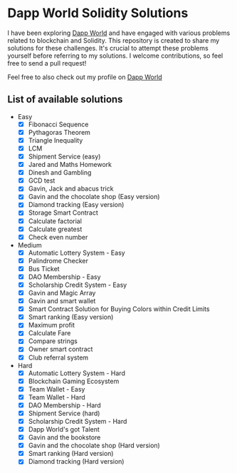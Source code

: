 # Dapp World Solidity Solutions

I have been exploring [Dapp World](https://dapp-world.com) and have engaged with various problems related to blockchain and Solidity. This repository is created to share my solutions for these challenges. It's crucial to attempt these problems yourself before referring to my solutions. I welcome contributions, so feel free to send a pull request!

Feel free to also check out my profile on [Dapp World](https://dapp-world.com/soul/Jacob163)

## List of available solutions
- Easy
  - [x] Fibonacci Sequence
  - [x] Pythagoras Theorem
  - [x] Triangle Inequality
  - [x] LCM
  - [x] Shipment Service (easy)
  - [x] Jared and Maths Homework
  - [x] Dinesh and Gambling
  - [x] GCD test
  - [x] Gavin, Jack and abacus trick
  - [x] Gavin and the chocolate shop (Easy version)
  - [x] Diamond tracking (Easy version)
  - [x] Storage Smart Contract
  - [x] Calculate factorial
  - [x] Calculate greatest
  - [x] Check even number
- Medium
  - [x] Automatic Lottery System - Easy
  - [x] Palindrome Checker
  - [x] Bus Ticket
  - [x] DAO Membership - Easy
  - [x] Scholarship Credit System - Easy
  - [x] Gavin and Magic Array
  - [x] Gavin and smart wallet
  - [x] Smart Contract Solution for Buying Colors within Credit Limits
  - [x] Smart ranking (Easy version)
  - [x] Maximum profit
  - [x] Calculate Fare
  - [x] Compare strings
  - [x] Owner smart contract
  - [x] Club referral system
- Hard
  - [x] Automatic Lottery System - Hard
  - [x] Blockchain Gaming Ecosystem
  - [x] Team Wallet - Easy
  - [x] Team Wallet - Hard
  - [x] DAO Membership - Hard
  - [x] Shipment Service (hard)
  - [x] Scholarship Credit System - Hard
  - [x] Dapp World's got Talent
  - [x] Gavin and the bookstore
  - [x] Gavin and the chocolate shop (Hard version)
  - [x] Smart ranking (Hard version)
  - [x] Diamond tracking (Hard version)